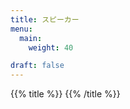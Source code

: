 ```yaml
---
title: スピーカー
menu:
  main:
    weight: 40

draft: false
---
```

{{% title %}}
{{% /title %}}
